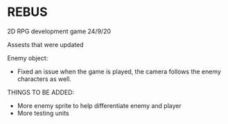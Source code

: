 # REBUS
2D RPG development game
24/9/20

Assests that were updated

Enemy object:
- Fixed an issue when the game is played, the camera follows the enemy characters as well. 

THINGS TO BE ADDED:
- More enemy sprite to help differentiate enemy and player 
- More testing units
